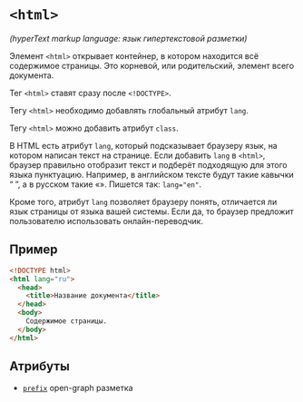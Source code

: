 # `<html>`

_(hyperText markup language: язык гипертекстовой разметки)_

Элемент `<html>` открывает контейнер, в котором находится всё содержимое страницы. Это корневой, или родительский, элемент всего документа.

Тег `<html>` ставят сразу после `<!DOCTYPE>`.

Тегу `<html>` необходимо добавлять глобальный атрибут `lang`.

Тегу `<html>` можно добавить атрибут `class`.

В HTML есть атрибут `lang`, который подсказывает браузеру язык, на котором написан текст на странице. Если добавить `lang` в `<html>`, браузер правильно отобразит текст и подберёт подходящую для этого языка пунктуацию. Например, в английском тексте будут такие кавычки “ ”, а в русском такие «». Пишется так: `lang="en"`.

Кроме того, атрибут `lang` позволяет браузеру понять, отличается ли язык страницы от языка вашей системы. Если да, то браузер предложит пользователю использовать онлайн-переводчик.

## Пример

```html
<!DOCTYPE html>
<html lang="ru">
  <head>
    <title>Название документа</title>
  </head>
  <body>
    Содержимое страницы.
  </body>
</html>
```

## Атрибуты

- [`prefix`](../ATTRIBUTES/prefix.md) open-graph разметка
